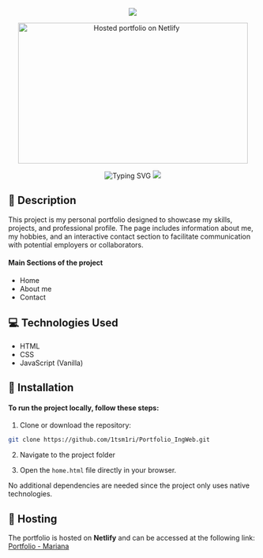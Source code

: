 <p align='center'>
    <img 
        src="https://capsule-render.vercel.app/api?type=waving&height=200&color=731433&text=Portfolio%20&fontColor=FFFFFF&fontAlignY=35"
    />
</p>
<p align='center'>
  <a href="https://voluble-marzipan-d9b11b.netlify.app/home">
    <img 
        src="https://media.discordapp.net/attachments/754162382330134618/1347715863645519893/image.png?ex=67ccd5b5&is=67cb8435&hm=00b2259705aff6d6c60f7c7a892c42f969ae7072c2e609bf06627ea49b47de8d&=&format=webp&quality=lossless&width=1549&height=920" width="465" height="285" alt="Hosted portfolio on Netlify"
    />
  </a>
</p>
    <p align='center'>
        <img
        src="https://readme-typing-svg.demolab.com/?font=Iosevka&size=16&pause=1000&color=FFFFFF&center=true&vCenter=true&width=435&lines=Click+the+image+to+see+the+host+portfolio!" alt="Typing SVG"
        />
        <img 
        src="https://capsule-render.vercel.app/api?type=cylinder&height=10&color=731433"
        >
    </p>

## 👾 Description

This project is my personal portfolio designed to showcase my skills, projects, and professional profile. The page includes information about me, my hobbies, and an interactive contact section to facilitate communication with potential employers or collaborators.

#### Main Sections of the project
- Home
- About me
- Contact

## 💻️ Technologies Used
- HTML
- CSS
- JavaScript (Vanilla)

## 💾 Installation

#### To run the project locally, follow these steps:

1. Clone or download the repository:

```bash
git clone https://github.com/1tsm1ri/Portfolio_IngWeb.git
```

2. Navigate to the project folder

3. Open the `home.html` file directly in your browser.

No additional dependencies are needed since the project only uses native technologies.

## 🔗 Hosting
The portfolio is hosted on **Netlify** and can be accessed at the following link:
[Portfolio - Mariana](https://voluble-marzipan-d9b11b.netlify.app/home)
